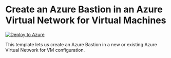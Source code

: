 # Create an Azure Bastion in an Azure Virtual Network for Virtual Machines


[![Deploy to Azure](https://aka.ms/deploytoazurebutton)](https://portal.azure.com/#create/Microsoft.Template/uri/https%3A%2F%2Fraw.githubusercontent.com%2Fmehul-birari%2Fsample-arm-templates%2Fmaster%2Fazure-bastion-vnet%2Fazuredeploy.json)

This template lets us create an Azure Bastion in a new or existing Azure Virtual Network for VM configuration. 

 